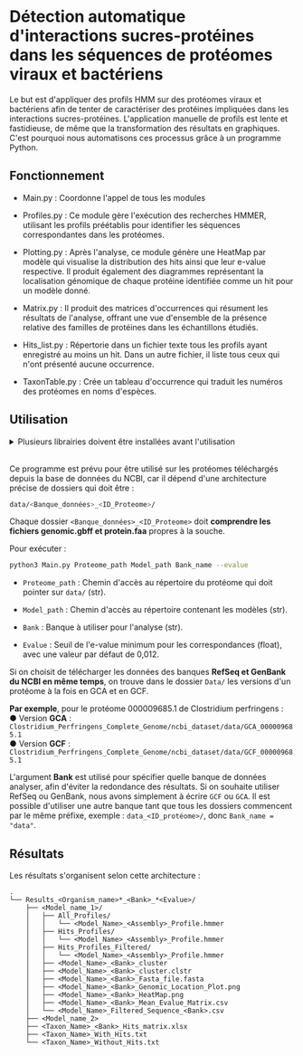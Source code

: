 
# Détection automatique d'interactions sucres-protéines dans les séquences de protéomes viraux et bactériens

Le but est d'appliquer des profils HMM sur des protéomes viraux et bactériens afin de tenter de caractériser des protéines impliquées dans les interactions sucres-protéines. L'application manuelle de profils est lente et fastidieuse, de même que la transformation des résultats en graphiques. C'est pourquoi nous automatisons ces processus grâce à un programme Python. 


## Fonctionnement

- Main.py : Coordonne l'appel de tous les modules

- Profiles.py : Ce module gère l'exécution des recherches HMMER, utilisant les profils préétablis pour identifier les séquences correspondantes dans les protéomes.

- Plotting.py : Après l'analyse, ce module génère une HeatMap par modèle qui visualise la distribution des hits ainsi que leur e-value respective. Il produit également des diagrammes représentant la localisation génomique de chaque protéine identifiée comme un hit pour un modèle donné.

- Matrix.py : Il produit des matrices d'occurrences qui résument les résultats de l'analyse, offrant une vue d'ensemble de la présence relative des familles de protéines dans les échantillons étudiés.

- Hits_list.py : Répertorie dans un fichier texte tous les profils ayant enregistré au moins un hit. Dans un autre fichier, il liste tous ceux qui n'ont présenté aucune occurrence.  

- TaxonTable.py : Crée un tableau d'occurrence qui traduit les numéros des protéomes en noms d'espèces.


## Utilisation


<details>
<summary>Plusieurs librairies doivent être installées avant l'utilisation</summary>

<br>
- Os<br>
- Sys<br>
- Shutil<br>
- Glob<br>
- Argparse<br>
- Time<br>
- Pandas<br>
- Openpyxl.utils<br>
- Bio<br>
- Collections<br>
- Matplotlib<br>
- Seaborn<br>
- Numpy<br>
- Subprocess<br>
- Csv<br>
- Multiprocessing<br>
</details>
<br>

Ce programme est prévu pour être utilisé sur les protéomes téléchargés depuis la base de données du NCBI, car il dépend d'une architecture précise de dossiers qui doit être : 
```bash
data/<Banque_données>_<ID_Proteome>/
```
Chaque dossier `<Banque_données>_<ID_Proteome>` doit **comprendre les fichiers genomic.gbff et protein.faa** propres à la souche.<br>

Pour exécuter :
  
```bash
python3 Main.py Proteome_path Model_path Bank_name --evalue 
```

- `Proteome_path` : Chemin d'accès au répertoire du protéome qui doit pointer sur `data/` (str).

- `Model_path` : Chemin d'accès au répertoire contenant les modèles (str).

- `Bank` : Banque à utiliser pour l'analyse (str).

- `Evalue` : Seuil de l'e-value minimum pour les correspondances (float), avec une valeur par défaut de 0,012.


Si on choisit de télécharger les données des banques **RefSeq et GenBank du NCBI en même temps**, on trouve dans le dossier `Data/` les versions d'un protéome à la fois en GCA et en GCF.<br>

**Par exemple**, pour le protéome 000009685.1 de Clostridium perfringens :<br>
● Version **GCA** : <br>
`Clostridium_Perfringens_Complete_Genome/ncbi_dataset/data/GCA_000009685.1`<br>
● Version **GCF** :<br>
`Clostridium_Perfringens_Complete_Genome/ncbi_dataset/data/GCF_000009685.1`<br>

L'argument **Bank** est utilisé pour spécifier quelle banque de données analyser, afin d'éviter la redondance des résultats. Si on souhaite utiliser RefSeq ou GenBank, nous avons simplement à écrire `GCF` ou `GCA`. Il est possible d'utiliser une autre banque tant que tous les dossiers commencent par le même préfixe, exemple : `data_<ID_protéome>/`, donc `Bank_name = "data"`.

## Résultats 
Les résultats s'organisent selon cette architecture : 
```
.
└── Results_<Organism_name>*_<Bank>_*<Evalue>/
    ├── <Model_name_1>/
    │   ├── All_Profiles/
    │   │   └── <Model_Name>_<Assembly>_Profile.hmmer
    │   ├── Hits_Profiles/
    │   │   └── <Model_Name>_<Assembly>_Profile.hmmer
    │   ├── Hits_Profiles_Filtered/
    │   │   └── <Model_Name>_<Assembly>_Profile.hmmer
    │   ├── <Model_Name>_<Bank>_cluster
    │   ├── <Model_Name>_<Bank>_cluster.clstr
    │   ├── <Model_Name>_<Bank>_Fasta_file.fasta
    │   ├── <Model_Name>_<Bank>_Genomic_Location_Plot.png
    │   ├── <Model_Name>_<Bank>_HeatMap.png
    │   ├── <Model_Name>_<Bank>_Mean_Evalue_Matrix.csv
    │   └── <Model_Name>_Filtered_Sequence_<Bank>.csv
    ├── <Model_name_2>
    ├── <Taxon_Name>_<Bank>_Hits_matrix.xlsx
    ├── <Taxon_Name>_With_Hits.txt
    └── <Taxon_Name>_Without_Hits.txt
```
